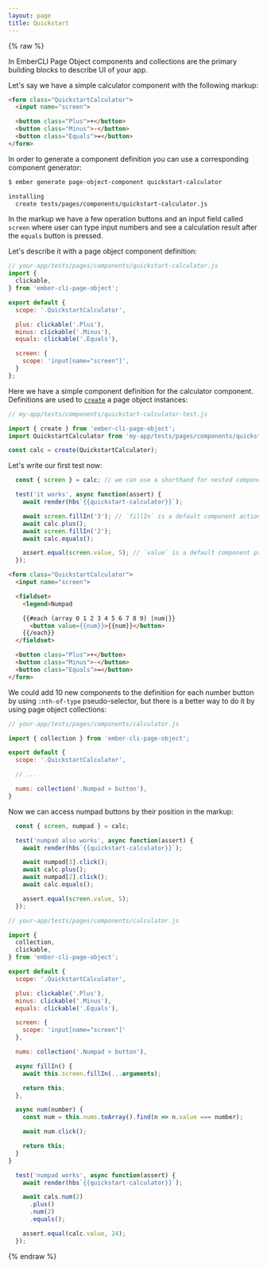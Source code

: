 ```yaml
---
layout: page
title: Quickstart
---
```


{% raw %}

In EmberCLI Page Object components and collections are the primary building blocks to describe UI of your app. 

Let's say we have a simple calculator component with the following markup:

```html
<form class="QuickstartCalculator">
  <input name="screen">

  <button class="Plus">+</button>
  <button class="Minus">-</button>
  <button class="Equals">=</button>
</form>
```

In order to generate a component definition you can use a corresponding component generator:

```bash
$ ember generate page-object-component quickstart-calculator

installing
  create tests/pages/components/quickstart-calculator.js
```

In the markup we have a few operation buttons and an input field called `screen` where user can type input numbers
and see a calculation result after the `equals` button is pressed.

Let's describe it with a page object component definition:

```js
// your-app/tests/pages/components/quickstart-calculator.js
import {
  clickable,
} from 'ember-cli-page-object';

export default {
  scope: '.QuickstartCalculator',

  plus: clickable('.Plus'),
  minus: clickable('.Minus'),
  equals: clickable('.Equals'),

  screen: {
    scope: 'input[name="screen"]',
  }
};

```

Here we have a simple component definition for the calculator component. Definitions are used to [`create`](./api/create) a page object instances:

```js
// my-app/tests/components/quickstart-calculator-test.js

import { create } from 'ember-cli-page-object';
import QuickstartCalculator from 'my-app/tests/pages/components/quickstart-calculator';

const calc = create(QuickstartCalculator);
```

Let's write our first test now:

```js
  const { screen } = calc; // we can use a shorthand for nested components

  test('it works', async function(assert) {
    await render(hbs`{{quickstart-calculator}}`);

    await screen.fillIn('3'); // `fillIn` is a default component action
    await calc.plus();
    await screen.fillIn('2');
    await calc.equals();

    assert.equal(screen.value, 5); // `value` is a default component property
  });
```



```html
<form class="QuickstartCalculator">
  <input name="screen">

  <fieldset>
    <legend>Numpad

    {{#each (array 0 1 2 3 4 5 6 7 8 9) |num|}}
      <button value={{num}}>{{num}}</button>
    {{/each}}
  </fieldset>

  <button class="Plus">+</button>
  <button class="Minus">-</button>
  <button class="Equals">=</button>
</form>
```

We could add 10 new components to the definition for each number button by using `:nth-of-type` pseudo-selector, but there is a better way to do it by using page object collections: 

```js
// your-app/tests/pages/components/calculator.js

import { collection } from 'ember-cli-page-object';

export default {
  scope: '.QuickstartCalculator',

  // ...

  nums: collection('.Numpad > button'),
}
```

Now we can access numpad buttons by their position in the markup:

```js
  const { screen, numpad } = calc;

  test('numpad also works', async function(assert) {
    await render(hbs`{{quickstart-calculator}}`);

    await numpad[3].click();
    await calc.plus();
    await numpad[2].click();
    await calc.equals();

    assert.equal(screen.value, 5);
  });
```

```js
// your-app/tests/pages/components/calculator.js

import {
  collection,
  clickable,
} from 'ember-cli-page-object';

export default {
  scope: '.QuickstartCalculator',

  plus: clickable('.Plus'),
  minus: clickable('.Minus'),
  equals: clickable('.Equals'),

  screen: {
    scope: 'input[name="screen"]'
  },

  nums: collection('.Numpad > button'),

  async fillIn() {
    await this.screen.fillIn(...arguments);

    return this;
  },

  async num(number) {
    const num = this.nums.toArray().find(n => n.value === number);

    await num.click();

    return this;
  }
}
```

```js
  test('numpad works', async function(assert) {
    await render(hbs`{{quickstart-calculator}}`);

    await cals.num(2)
      .plus()
      .num(2)
      .equals();

    assert.equal(calc.value, 24);
  });
```

{% endraw %}
